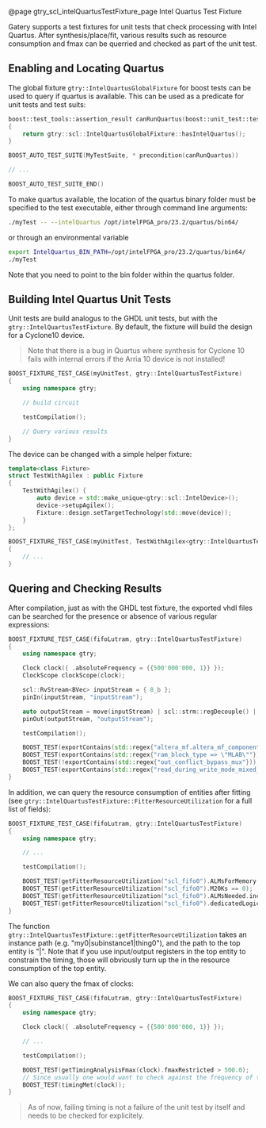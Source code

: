 @page gtry_scl_intelQuartusTestFixture_page Intel Quartus Test Fixture

Gatery supports a test fixtures for unit tests that check processing with Intel Quartus.
After synthesis/place/fit, various results such as resource consumption and fmax can be querried and checked as part of the unit test.

## Enabling and Locating Quartus

The global fixture `gtry::IntelQuartusGlobalFixture` for boost tests can be used to query if quartus is available. 
This can be used as a predicate for unit tests and test suits:
```cpp
boost::test_tools::assertion_result canRunQuartus(boost::unit_test::test_unit_id)
{
	return gtry::scl::IntelQuartusGlobalFixture::hasIntelQuartus();
}

BOOST_AUTO_TEST_SUITE(MyTestSuite, * precondition(canRunQuartus))

// ...

BOOST_AUTO_TEST_SUITE_END()
```

To make quartus available, the location of the quartus binary folder must be specified to the test executable, either through command line arguments:
```bash
./myTest -- --intelQuartus /opt/intelFPGA_pro/23.2/quartus/bin64/
```
or through an environmental variable
```bash
export IntelQuartus_BIN_PATH=/opt/intelFPGA_pro/23.2/quartus/bin64/
./myTest
```
Note that you need to point to the bin folder within the quartus folder.


## Building Intel Quartus Unit Tests

Unit tests are build analogus to the GHDL unit tests, but with the `gtry::IntelQuartusTestFixture`.
By default, the fixture will build the design for a Cyclone10 device.

> Note that there is a bug in Quartus where synthesis for Cyclone 10 fails with internal errors if the Arria 10 device is not installed!

```cpp
BOOST_FIXTURE_TEST_CASE(myUnitTest, gtry::IntelQuartusTestFixture)
{
	using namespace gtry;

	// build circuit

	testCompilation();

	// Query various results
}
```

The device can be changed with a simple helper fixture:

```cpp 
template<class Fixture>
struct TestWithAgilex : public Fixture
{
	TestWithAgilex() {
		auto device = std::make_unique<gtry::scl::IntelDevice>();
		device->setupAgilex();
		Fixture::design.setTargetTechnology(std::move(device));
	}
};

BOOST_FIXTURE_TEST_CASE(myUnitTest, TestWithAgilex<gtry::IntelQuartusTestFixture>)
{
	// ...
}
```

## Quering and Checking Results

After compilation, just as with the GHDL test fixture, the exported vhdl files can be searched for the presence or absence of various regular expressions:

```cpp
BOOST_FIXTURE_TEST_CASE(fifoLutram, gtry::IntelQuartusTestFixture)
{
	using namespace gtry;

	Clock clock({ .absoluteFrequency = {{500'000'000, 1}} });
	ClockScope clockScope(clock);

	scl::RvStream<BVec> inputStream = { 8_b };
	pinIn(inputStream, "inputStream");

	auto outputStream = move(inputStream) | scl::strm::regDecouple() | scl::strm::fifo(8) | scl::strm::regDecouple();
	pinOut(outputStream, "outputStream");

	testCompilation();

	BOOST_TEST(exportContains(std::regex{"altera_mf.altera_mf_components.altdpram"}));
	BOOST_TEST(exportContains(std::regex{"ram_block_type => \"MLAB\""}));
	BOOST_TEST(!exportContains(std::regex{"out_conflict_bypass_mux"}));
	BOOST_TEST(exportContains(std::regex{"read_during_write_mode_mixed_ports => \"DONT_CARE\""}));
}
```

In addition, we can query the resource consumption of entities after fitting (see `gtry::IntelQuartusTestFixture::FitterResourceUtilization` for a full list of fields):

```cpp
BOOST_FIXTURE_TEST_CASE(fifoLutram, gtry::IntelQuartusTestFixture)
{
	using namespace gtry;

	// ...

	testCompilation();

	BOOST_TEST(getFitterResourceUtilization("scl_fifo0").ALMsForMemory.inclChildren == 10.0);
	BOOST_TEST(getFitterResourceUtilization("scl_fifo0").M20Ks == 0);
	BOOST_TEST(getFitterResourceUtilization("scl_fifo0").ALMsNeeded.inclChildren < 20.0);
	BOOST_TEST(getFitterResourceUtilization("scl_fifo0").dedicatedLogicRegisters.inclChildren < 20.0);
}
```
The function `gtry::IntelQuartusTestFixture::getFitterResourceUtilization` takes an instance path (e.g. "my0|subinstance1|thing0"), and the path to the top entity is "|".
Note that if you use input/output registers in the top entity to constrain the timing, those will obviously turn up the in the resource consumption of the top entity.

We can also query the fmax of clocks:
```cpp
BOOST_FIXTURE_TEST_CASE(fifoLutram, gtry::IntelQuartusTestFixture)
{
	using namespace gtry;

	Clock clock({ .absoluteFrequency = {{500'000'000, 1}} });

	// ...

	testCompilation();

	BOOST_TEST(getTimingAnalysisFmax(clock).fmaxRestricted > 500.0);
	// Since usually one would want to check against the frequency of the clock, there is a shorthand for this as well:
	BOOST_TEST(timingMet(clock));
}
```

> As of now, failing timing is not a failure of the unit test by itself and needs to be checked for explicitely.